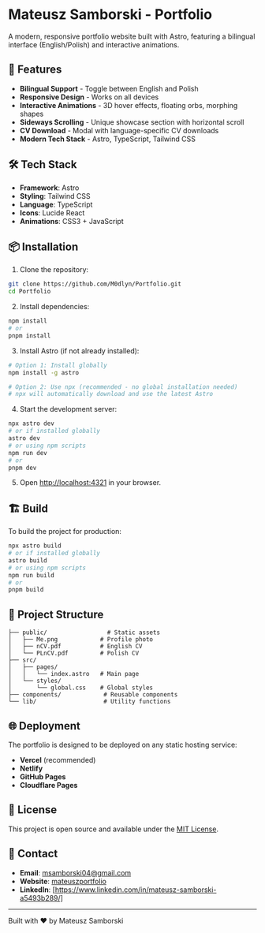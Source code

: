 # Mateusz Samborski - Portfolio

A modern, responsive portfolio website built with Astro, featuring a bilingual interface (English/Polish) and interactive animations.

## 🚀 Features

- **Bilingual Support** - Toggle between English and Polish
- **Responsive Design** - Works on all devices
- **Interactive Animations** - 3D hover effects, floating orbs, morphing shapes
- **Sideways Scrolling** - Unique showcase section with horizontal scroll
- **CV Download** - Modal with language-specific CV downloads
- **Modern Tech Stack** - Astro, TypeScript, Tailwind CSS

## 🛠️ Tech Stack

- **Framework**: Astro
- **Styling**: Tailwind CSS
- **Language**: TypeScript
- **Icons**: Lucide React
- **Animations**: CSS3 + JavaScript

## 📦 Installation

1. Clone the repository:
```bash
git clone https://github.com/M0dlyn/Portfolio.git
cd Portfolio
```

2. Install dependencies:
```bash
npm install
# or
pnpm install
```

3. Install Astro (if not already installed):
```bash
# Option 1: Install globally
npm install -g astro

# Option 2: Use npx (recommended - no global installation needed)
# npx will automatically download and use the latest Astro
```

4. Start the development server:
```bash
npx astro dev
# or if installed globally
astro dev
# or using npm scripts
npm run dev
# or
pnpm dev
```

5. Open [http://localhost:4321](http://localhost:4321) in your browser.

## 🏗️ Build

To build the project for production:

```bash
npx astro build
# or if installed globally
astro build
# or using npm scripts
npm run build
# or
pnpm build
```

## 📁 Project Structure

```
├── public/                 # Static assets
│   ├── Me.png            # Profile photo
│   ├── nCV.pdf           # English CV
│   └── PLnCV.pdf         # Polish CV
├── src/
│   ├── pages/
│   │   └── index.astro   # Main page
│   └── styles/
│       └── global.css    # Global styles
├── components/            # Reusable components
└── lib/                   # Utility functions
```

## 🌐 Deployment

The portfolio is designed to be deployed on any static hosting service:

- **Vercel** (recommended)
- **Netlify**
- **GitHub Pages**
- **Cloudflare Pages**

## 📄 License

This project is open source and available under the [MIT License](LICENSE).

## 📧 Contact

- **Email**: msamborski04@gmail.com
- **Website**: [mateuszportfolio](https://mateuszportfolio.vercel.app/)
- **LinkedIn**: [https://www.linkedin.com/in/mateusz-samborski-a5493b289/]

---

Built with ❤️ by Mateusz Samborski
